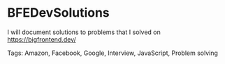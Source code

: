 # BFEDevSolutions
I will document solutions to problems that I solved on https://bigfrontend.dev/

Tags: Amazon, Facebook, Google, Interview, JavaScript, Problem solving
